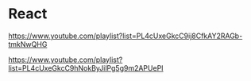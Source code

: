 # React

<https://www.youtube.com/playlist?list=PL4cUxeGkcC9ij8CfkAY2RAGb-tmkNwQHG>

<https://www.youtube.com/playlist?list=PL4cUxeGkcC9hNokByJilPg5g9m2APUePI>
